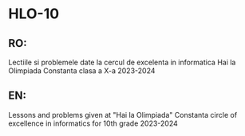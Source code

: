 # HLO-10

## RO:
Lectiile si problemele date la cercul de excelenta in informatica Hai la Olimpiada Constanta clasa a X-a 2023-2024

## EN:
Lessons and problems given at "Hai la Olimpiada" Constanta circle of excellence in informatics for 10th grade 2023-2024

